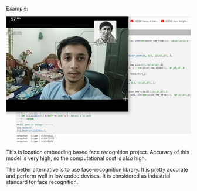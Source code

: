 Example:

![Face Recogitio](https://raw.githubusercontent.com/espSiyam/Deep-Learning/master/face_recognition.JPG)

This is location embedding based face recognition project. Accuracy of this model is very high, so the computational cost is also high.

The better alternative is to use face-recognition library. It is pretty accurate and perform well in low ended devises. It is considered as industrial standard for face recognition.
